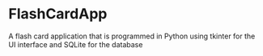 # FlashCardApp
A flash card application that is programmed in Python using tkinter for the UI interface and SQLite for the database
